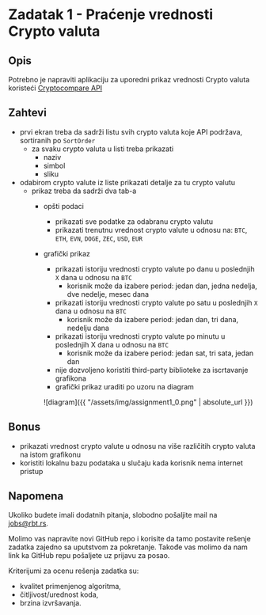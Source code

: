 # Zadatak 1 - Praćenje vrednosti Crypto valuta

## Opis

Potrebno je napraviti aplikaciju za uporedni prikaz vrednosti Crypto valuta koristeći [Cryptocompare API](https://www.cryptocompare.com/api/)

## Zahtevi

* prvi ekran treba da sadrži listu svih crypto valuta koje API podržava, sortiranih po `SortOrder`
	* za svaku crypto valuta u listi treba prikazati
		* naziv
		* simbol
		* sliku
* odabirom crypto valute iz liste prikazati detalje za tu crypto valutu
	* prikaz treba da sadrži dva tab-a
		* opšti podaci
			* prikazati sve podatke za odabranu crypto valutu
			* prikazati trenutnu vrednost crypto valute u odnosu na: `BTC`, `ETH`, `EVN`, `DOGE`, `ZEC`, `USD`, `EUR`
		* grafički prikaz
			* prikazati istoriju vrednosti crypto valute po danu u poslednjih `X` dana u odnosu na `BTC` 
				* korisnik može da izabere period: jedan dan, jedna nedelja, dve nedelje, mesec dana
			* prikazati istoriju vrednosti crypto valute po satu u poslednjih `X` dana u odnosu na `BTC`
				* korisnik može da izabere period: jedan dan, tri dana, nedelju dana
			* prikazati istoriju vrednosti crypto valute po minutu u poslednjih X dana u odnosu na `BTC`
				* korisnik može da izabere period: jedan sat, tri sata, jedan dan
			* nije dozvoljeno koristiti third-party biblioteke za iscrtavanje grafikona
			* grafički prikaz uraditi po uzoru na diagram
			
			![diagram]({{ "/assets/img/assignment1_0.png" | absolute_url }})

## Bonus

* prikazati vrednost crypto valute u odnosu na više različitih crypto valuta na istom grafikonu
* koristiti lokalnu bazu podataka u slučaju kada korisnik nema internet pristup

## Napomena

Ukoliko budete imali dodatnih pitanja, slobodno pošaljite mail na <jobs@rbt.rs>.

Molimo vas napravite novi GitHub repo i korisite da tamo postavite rešenje zadatka zajedno sa uputstvom za pokretanje. Takođe vas molimo da nam link ka GitHub repu pošaljete uz prijavu za posao.

Kriterijumi za ocenu rešenja zadatka su:
- kvalitet primenjenog algoritma,
- čitljivost/urednost koda,
- brzina izvršavanja.
